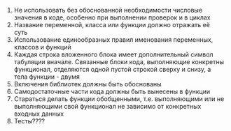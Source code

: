 1. Не использовать без обоснованной необходимости числовые значения в коде, особенно при выполнении проверок и в циклах
2. Название переменной, класса или функции должно отражать её суть
3. Использование единообразных правил именования переменных, классов и функций
4. Каждая строка вложенного блока имеет дополнительный символ табуляции вначале. Связанные блоки кода, выполняющие конкретны функционал, отделяются одной пустой строкой сверху и снизу, а тела функции - двумя
5. Включения библиотек должны быть обоснованы
6. Самодостаточные части кода должны быть вынесены в функции
7. Стараться делать функции обобщенными, т.е. выполняющими или не выполняющими свой функционал не зависимо от конкретных входных данных
8. Тесты????